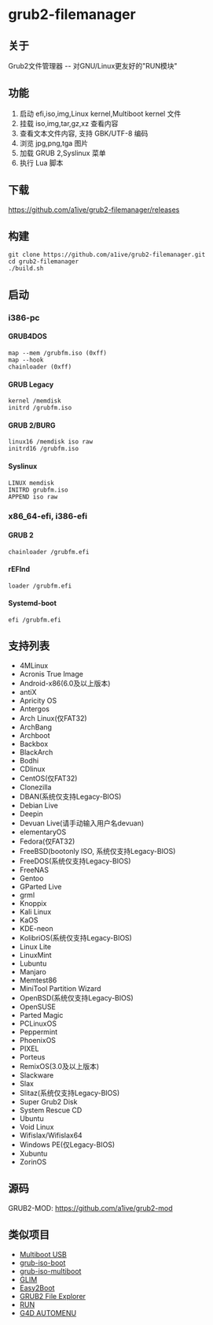 # grub2-filemanager
## 关于 
Grub2文件管理器 -- 对GNU/Linux更友好的"RUN模块" 
## 功能 
1. 启动 efi,iso,img,Linux kernel,Multiboot kernel 文件
2. 挂载 iso,img,tar,gz,xz 查看内容 
3. 查看文本文件内容, 支持 GBK/UTF-8 编码 
4. 浏览 jpg,png,tga 图片 
5. 加载 GRUB 2,Syslinux 菜单 
6. 执行 Lua 脚本 
## 下载 
https://github.com/a1ive/grub2-filemanager/releases 
## 构建
	git clone https://github.com/a1ive/grub2-filemanager.git
	cd grub2-filemanager
	./build.sh
## 启动 
### i386-pc 
#### GRUB4DOS 
	map --mem /grubfm.iso (0xff)
	map --hook
	chainloader (0xff)
#### GRUB Legacy 
	kernel /memdisk
	initrd /grubfm.iso
#### GRUB 2/BURG 
	linux16 /memdisk iso raw
	initrd16 /grubfm.iso
#### Syslinux 
	LINUX memdisk
	INITRD grubfm.iso
	APPEND iso raw
### x86_64-efi, i386-efi 
#### GRUB 2 
	chainloader /grubfm.efi
#### rEFInd 
	loader /grubfm.efi
#### Systemd-boot 
	efi /grubfm.efi
## 支持列表 
*    4MLinux
*    Acronis True Image
*    Android-x86(6.0及以上版本)
*    antiX
*    Apricity OS
*    Antergos
*    Arch Linux(仅FAT32)
*    ArchBang
*    Archboot
*    Backbox
*    BlackArch
*    Bodhi
*    CDlinux
*    CentOS(仅FAT32)
*    Clonezilla
*    DBAN(系统仅支持Legacy-BIOS)
*    Debian Live
*    Deepin
*    Devuan Live(请手动输入用户名devuan)
*    elementaryOS
*    Fedora(仅FAT32)
*    FreeBSD(bootonly ISO, 系统仅支持Legacy-BIOS)
*    FreeDOS(系统仅支持Legacy-BIOS)
*    FreeNAS
*    Gentoo
*    GParted Live
*    grml
*    Knoppix
*    Kali Linux
*    KaOS
*    KDE-neon
*    KolibriOS(系统仅支持Legacy-BIOS)
*    Linux Lite
*    LinuxMint
*    Lubuntu
*    Manjaro
*    Memtest86
*    MiniTool Partition Wizard
*    OpenBSD(系统仅支持Legacy-BIOS)
*    OpenSUSE
*    Parted Magic
*    PCLinuxOS
*    Peppermint
*    PhoenixOS
*    PIXEL
*    Porteus
*    RemixOS(3.0及以上版本)
*    Slackware
*    Slax
*    Slitaz(系统仅支持Legacy-BIOS)
*    Super Grub2 Disk
*    System Rescue CD
*    Ubuntu
*    Void Linux
*    Wifislax/Wifislax64
*    Windows PE(仅Legacy-BIOS)
*    Xubuntu
*    ZorinOS
## 源码 
GRUB2-MOD: https://github.com/a1ive/grub2-mod 
## 类似项目 
*	[Multiboot USB](http://mbusb.aguslr.com/) 
*	[grub-iso-boot](https://github.com/Jimmy-Z/grub-iso-boot) 
*	[grub-iso-multiboot](https://github.com/mpolitzer/grub-iso-multiboot) 
*	[GLIM](https://github.com/thias/glim) 
*	[Easy2Boot](http://www.easy2boot.com/) 
*	[GRUB2 File Explorer](http://bbs.wuyou.net/forum.php?mod=viewthread&tid=320715) 
*	[RUN](http://bbs.wuyou.net/forum.php?mod=viewthread&tid=191301) 
*	[G4D AUTOMENU](http://bbs.wuyou.net/forum.php?mod=viewthread&tid=203607) 
